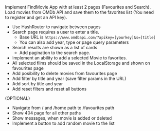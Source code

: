 Implement FindMovie App with at least 2 pages (Favourites and Search). Load movies from OMDb API and save them to the favorites list (You need to register and get an API key).

* Use HashRouter to navigate between pages
* Search page requires a user to enter a title. 
  * Base URL is `https://www.omdbapi.com/?apikey=[yourkey]&s=[title]`
  * You can also add year, type or page query parameters
* Search results are shown as a list of cards
  * Add pagination to the search page.
* Implement an ability to add a selected Movie to favorites.
* All selected films should be saved in the LocalStorage and shown on favourites page
* Add posibility to delete movies from favourites page
* Add filter by title and year (save filter params in the URL)
* Add sort by title and year
* Add reset filters and reset all buttons

(OPTIONAL)
* Navigate from / and /home path to /favourites path
* Show 404 page for all other paths
* Show messages, when movie is added or deleted
* Implement a button to add random movie to the list
